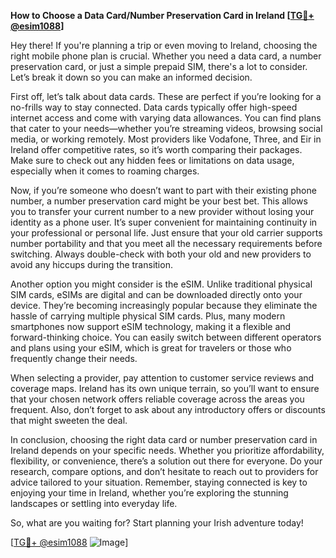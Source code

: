 **How to Choose a Data Card/Number Preservation Card in Ireland [[TG💪+ @esim1088](https://t.me/s/esim1088)]**

Hey there! If you're planning a trip or even moving to Ireland, choosing the right mobile phone plan is crucial. Whether you need a data card, a number preservation card, or just a simple prepaid SIM, there's a lot to consider. Let’s break it down so you can make an informed decision.

First off, let’s talk about data cards. These are perfect if you’re looking for a no-frills way to stay connected. Data cards typically offer high-speed internet access and come with varying data allowances. You can find plans that cater to your needs—whether you’re streaming videos, browsing social media, or working remotely. Most providers like Vodafone, Three, and Eir in Ireland offer competitive rates, so it’s worth comparing their packages. Make sure to check out any hidden fees or limitations on data usage, especially when it comes to roaming charges.

Now, if you’re someone who doesn’t want to part with their existing phone number, a number preservation card might be your best bet. This allows you to transfer your current number to a new provider without losing your identity as a phone user. It’s super convenient for maintaining continuity in your professional or personal life. Just ensure that your old carrier supports number portability and that you meet all the necessary requirements before switching. Always double-check with both your old and new providers to avoid any hiccups during the transition.

Another option you might consider is the eSIM. Unlike traditional physical SIM cards, eSIMs are digital and can be downloaded directly onto your device. They’re becoming increasingly popular because they eliminate the hassle of carrying multiple physical SIM cards. Plus, many modern smartphones now support eSIM technology, making it a flexible and forward-thinking choice. You can easily switch between different operators and plans using your eSIM, which is great for travelers or those who frequently change their needs.

When selecting a provider, pay attention to customer service reviews and coverage maps. Ireland has its own unique terrain, so you’ll want to ensure that your chosen network offers reliable coverage across the areas you frequent. Also, don’t forget to ask about any introductory offers or discounts that might sweeten the deal.

In conclusion, choosing the right data card or number preservation card in Ireland depends on your specific needs. Whether you prioritize affordability, flexibility, or convenience, there’s a solution out there for everyone. Do your research, compare options, and don’t hesitate to reach out to providers for advice tailored to your situation. Remember, staying connected is key to enjoying your time in Ireland, whether you’re exploring the stunning landscapes or settling into everyday life.

So, what are you waiting for? Start planning your Irish adventure today! 

[[TG💪+ @esim1088](https://t.me/s/esim1088) ![Image](https://i.postimg.cc/Y0z9fWf4/image.png)]